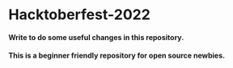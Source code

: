 # Hacktoberfest-2022

#### Write to do some useful changes in this repository.
#### This is a beginner friendly repository for open source newbies.
